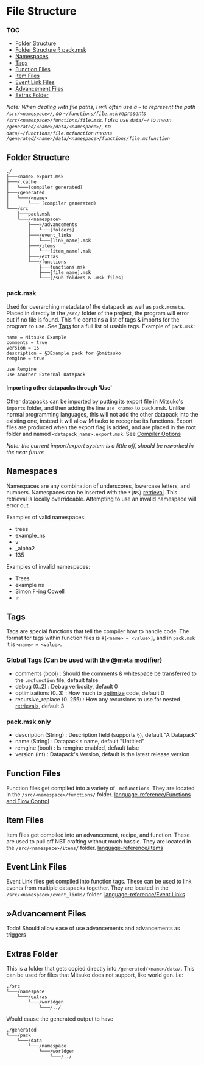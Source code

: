 # File Structure

### TOC

* [Folder Structure](#folder-structure)
* [Folder Structure § pack.msk](#packmsk)
* [Namespaces](#namespaces)
* [Tags](#tags)
* [Function Files](#function-files)
* [Item Files](#item-files)
* [Event Link Files](#event-link-files)
* [Advancement Files](#advancement-files)
* [Extras Folder](#extras-folder)

*Note: When dealing with file paths, I will often use a `~` to represent the path `/src/<namespace>/`,
so `~/functions/file.msk` represents `/src/<namespace>/functions/file.msk`. I also use `data/~/`
to mean `/generated/<name>/data/<namespace>/`, so `data/~/functions/file.mcfunction` means
`/generated/<name>/data/<namespace>/functions/file.mcfunction`*

## Folder Structure

```jsonpath
./
├───<name>.export.msk
├───/.cache
│   └───(compiler generated)
├───/generated
│   └───/<name>
│       └─── (compiler generated)
└───/src
    ├───pack.msk
    └───/<namespace>
        ├───»/advancements
        │   └───[folders]
        ├───/event_links
        │   └───[link_name].msk
        ├───/items
        │   └───[item_name].msk
        ├───/extras
        └───/functions
            ├───functions.msk
            ├───[file_name].msk
            └───[/sub-folders & .msk files]
```

### pack.msk

Used for overarching metadata of the datapack as well as `pack.mcmeta`. Placed in directly in the `/src/` folder of the
project, the program will error out if no file is found. This file contains a list of tags & imports for the program to
use. See [Tags](#tags) for a full list of usable tags. Example of `pack.msk`:

```
name = Mitsuko Example
comments = true
version = 15
description = §3Example pack for §bmitsuko
remgine = true

use Remgine
use Another External Datapack
```

#### Importing other datapacks through 'Use'

Other datapacks can be imported by putting its export file in Mitsuko's `imports` folder, and then adding the
line `use <name>` to pack.msk. Unlike normal programming languages, this will not add the other datapack into the
existing one, instead it will allow Mitsuko to recognise its functions. Export files are produced when the export flag
is added, and are placed in the root folder and named `<datapack_name>.export.msk`.
See [Compiler Options](../README.md#compiler-options)

*Note: the current import/export system is a little off, should be reworked in the near future*

## Namespaces

Namespaces are any combination of underscores, lowercase letters, and numbers. Namespaces can be inserted with
the `*{NS}` [retrieval](Utilities.md#set--retrievals). This retrieval is locally overrideable. Attempting to use an invalid namespace will
error out.

Examples of valid namespaces:

* trees
* example_ns
* v
* _alpha2
* 135

Examples of invalid namespaces:

* Trees
* example ns
* Simon F-ing Cowell
* ♂

## Tags

Tags are special functions that tell the compiler how to handle code. The format for tags within function files
is `#[<name> = <value>]`, and in `pack.msk` it is `<name> = <value>`.

### Global Tags (Can be used with the @meta [modifier](Functions%20and%20Flow%20Control.md#modifiers))

* comments (bool) : Should the comments & whitespace be transferred to the `.mcfunction` file, default false
* debug (0..2) : Debug verbosity, default 0
* optimizations (0..3) : How much to [optimize](Danger%20Zone.md#optimizations) code, default 0
* recursive_replace (0..255) : How any recursions to use for
  nested [retrievals](Utilities.md#set--retrievals), default 3

### pack.msk only

* description (String) : Description field (supports §), default "A Datapack"
* name (String) : Datapack's name, default "Untitled"
* remgine (bool) : Is remgine enabled, default false
* version (int) : Datapack's Version, default is the latest release version

## Function Files

Function files get compiled into a variety of `.mcfunction`s. They are located in the `/src/<namespace>/functions/`
folder. [language-reference/Functions and Flow Control](Functions%20and%20Flow%20Control.md)

## Item Files

Item files get compiled into an advancement, recipe, and function. These are used to pull off NBT crafting without much
hassle. They are located in the `/src/<namespace>/items/` folder. [language-reference/Items](Items.md)

## Event Link Files

Event Link files get compiled into function tags. These can be used to link events from multiple datapacks together.
They are located in the `/src/<namespace>/event_links/` folder. [language-reference/Event Links](Event%20Links.md)

## »Advancement Files

Todo! Should allow ease of use advancements and advancements as triggers

## Extras Folder

This is a folder that gets copied directly into `/generated/<name>/data/`. This can be used for files that Mitsuko does
not support, like world gen. i.e:

```
./src
└───/namespace
    └───/extras
        └───/worldgen
            └───/../
```

Would cause the generated output to have

```
./generated
└───/pack
    └───/data
        └───/namespace
            └───/worldgen
                └───/../
```